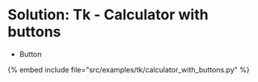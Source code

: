 # Solution: Tk - Calculator with buttons

* Button

{% embed include file="src/examples/tk/calculator_with_buttons.py" %}


